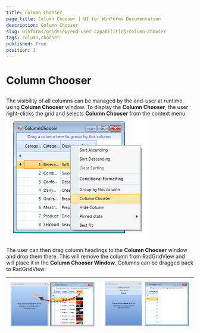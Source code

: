```yaml
---
title: Column Chooser
page_title: Column Chooser | UI for WinForms Documentation
description: Column Chooser
slug: winforms/gridview/end-user-capabilities/column-chooser
tags: column,chooser
published: True
position: 3
---
```


# Column Chooser



## 

The visibility of all columns can be managed by the end-user at runtime using __Column Chooser__ window.
      		To display the __Column Chooser__, the user right-clicks the grid and selects 
        	__Column Chooser__ from the context menu:
        ![](images/gridview-end-user-capabilities-column-chooser1.png)

The user can then drag column headings to the __Column Chooser__ window and drop them there. This will remove the column 
      		from RadGridView and will place it in the __Column Chooser Window__. Columns can be dragged back to RadGridView:
        


| ![](images/gridview-end-user-capabilities-column-chooser2.png) | ![](images/gridview-end-user-capabilities-column-chooser3.png) |
| ------ | ------ |

